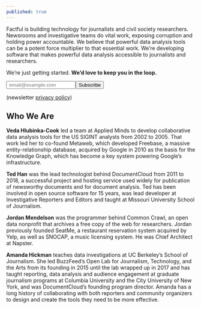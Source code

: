 ```yaml
---
published: true
---
```



Factful is building technology for journalists and civil society researchers. Newsrooms and investigative teams do vital work, exposing corruption and holding power accountable. We believe that powerful data analysis tools can be a potent force multiplier to that essential work. We’re developing software that makes powerful data analysis accessible to journalists and researchers.

We’re just getting started. **We’d love to keep you in the loop.** 

<form id="subscribe-form" method="post" action="https://tinyletter.com/Factful"><div class="email-group"><input type="email" id="email" name="email" value="" placeholder=" email@example.com"><button class="button" type="submit"> Subscribe </button></div><div class="privacy-policy"><p> (newsletter <a href="http://tinyletter.com/site/legal/privacy/">privacy policy</a>) </p> </div></form>


##  Who We Are
**Veda Hlubinka-Cook** led a team at Applied Minds to develop collaborative data analysis tools for the US SIGINT analysts from 2002 to 2005. That work led her to co-found Metaweb, which developed Freebase, a massive entity-relationship database, acquired by Google in 2010 as the basis for the Knowledge Graph, which has become a key system powering Google’s infrastructure. 


**Ted Han** was the lead technologist behind DocumentCloud from 2011 to 2018, a successful project and hosting service used widely for publication of newsworthy documents and for document analysis. Ted has been involved in open source software for 15 years, was lead developer at Investigative Reporters and Editors and taught at Missouri University School of Journalism.  


**Jordan Mendelson** was the programmer behind Common Crawl, an open data nonprofit that archives a free copy of the web for researchers. Jordan previously founded SeatMe, a restaurant reservation system acquired by Yelp, as well as SNOCAP, a music licensing system. He was Chief Architect at Napster.

**Amanda Hickman** teaches data investigations at UC Berkeley’s School of Journalism. She led BuzzFeed’s Open Lab for Journalism, Technology, and the Arts from its founding in 2015 until the lab wrapped up in 2017 and has taught reporting, data analysis and audience engagement at graduate journalism programs at Columbia University and the City University of New York, and was DocumentCloud’s founding program director. Amanda has a long history of collaborating with both reporters and community organizers to design and create the tools they need to be more effective. 
